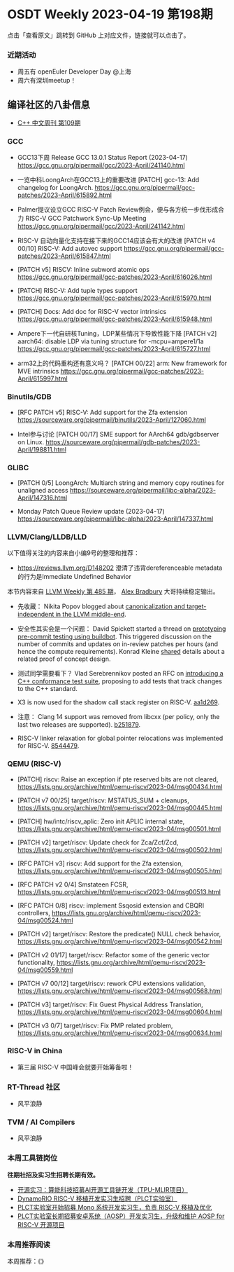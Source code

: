 # OSDT Weekly 2023-04-19 第198期

点击「查看原文」跳转到 GitHub 上对应文件，链接就可以点击了。

### 近期活动

- 周五有 openEuler Developer Day @上海
- 周六有深圳meetup！

## 编译社区的八卦信息

- [C++ 中文周刊 第109期](https://mp.weixin.qq.com/s/ralCHuMUM_yms1oj-FvFIw)

### GCC

- GCC13下周 Release
  GCC 13.0.1 Status Report (2023-04-17)
  https://gcc.gnu.org/pipermail/gcc/2023-April/241140.html

- 一览中科LoongArch在GCC13上的重要改进
  [PATCH] gcc-13: Add changelog for LoongArch.
  https://gcc.gnu.org/pipermail/gcc-patches/2023-April/615892.html

- Palmer提议设立GCC RISC-V Patch Review例会，便与各方统一步伐形成合力
  RISC-V GCC Patchwork Sync-Up Meeting
  https://gcc.gnu.org/pipermail/gcc/2023-April/241142.html

- RISC-V 自动向量化支持在接下来的GCC14应该会有大的改进
  [PATCH v4 00/10] RISC-V: Add autovec support
  https://gcc.gnu.org/pipermail/gcc-patches/2023-April/615847.html

- [PATCH v5] RISCV: Inline subword atomic ops
  https://gcc.gnu.org/pipermail/gcc-patches/2023-April/616026.html

- [PATCH] RISC-V: Add tuple types support
  https://gcc.gnu.org/pipermail/gcc-patches/2023-April/615970.html

- [PATCH] Docs: Add doc for RISC-V vector intrinsics
  https://gcc.gnu.org/pipermail/gcc-patches/2023-April/615948.html

- Ampere下一代自研核Tuning，LDP某些情况下导致性能下降
  [PATCH v2] aarch64: disable LDP via tuning structure for -mcpu=ampere1/1a
  https://gcc.gnu.org/pipermail/gcc-patches/2023-April/615727.html

- arm32上的代码重构还有意义吗？
  [PATCH 00/22] arm: New framework for MVE intrinsics
  https://gcc.gnu.org/pipermail/gcc-patches/2023-April/615997.html

### Binutils/GDB

- [RFC PATCH v5] RISC-V: Add support for the Zfa extension
  https://sourceware.org/pipermail/binutils/2023-April/127060.html

- Intel参与讨论
  [PATCH 00/17] SME support for AArch64 gdb/gdbserver on Linux.
  https://sourceware.org/pipermail/gdb-patches/2023-April/198811.html


### GLIBC

- [PATCH 0/5] LoongArch: Multiarch string and memory copy routines for unaligned access
  https://sourceware.org/pipermail/libc-alpha/2023-April/147316.html

- Monday Patch Queue Review update (2023-04-17)
  https://sourceware.org/pipermail/libc-alpha/2023-April/147337.html

### LLVM/Clang/LLDB/LLD


以下值得关注的内容来自小编9号的整理和推荐：

- https://reviews.llvm.org/D148202
  澄清了违背dereferenceable metadata的行为是Immediate Undefined Behavior

本节内容来自 [LLVM Weekly 第 485 期](http://llvmweekly.org/issue/485)，
[Alex Bradbury](https://www.linkedin.com/in/alex-bradbury/) 大哥持续稳定输出。


* 先收藏： Nikita Popov blogged about [canonicalization and target-independent in the LLVM middle-end](https://www.npopov.com/2023/04/10/LLVM-Canonicalization-and-target-independence.html).

* 安全性其实会是一个问题： David Spickett started a thread on [prototyping pre-commit testing using buildbot](https://discourse.llvm.org/t/rfc-prototyping-pre-commit-testing-using-buildbot/69900).  This triggered discussion on the number of commits and updates on in-review patches per hours (and hence the compute requirements). Konrad Kleine [shared](https://discourse.llvm.org/t/rfc-prototyping-pre-commit-testing-using-buildbot/69900/4) details about a related proof of concept design.

* 测试同学需要看下？ Vlad Serebrennikov posted an RFC on [introducing a C++ conformance test suite](https://discourse.llvm.org/t/rfc-c-conformance-test-suite/69821), proposing to add tests that track changes to the C++ standard.

* X3 is now used for the shadow call stack register on RISC-V.
  [aa1d269](https://reviews.llvm.org/rGaa1d2693c256).

* 注意： Clang 14 support was removed from libcxx (per policy, only the last two releases are supported). [b251879](https://reviews.llvm.org/rGb25187937673).

* RISC-V linker relaxation for global pointer relocations was implemented for RISC-V. [8544479](https://reviews.llvm.org/rG85444794cdde).

### QEMU (RISC-V)


- [PATCH] riscv: Raise an exception if pte reserved bits are not cleared,
  https://lists.gnu.org/archive/html/qemu-riscv/2023-04/msg00434.html

- [PATCH v7 00/25] target/riscv: MSTATUS_SUM + cleanups,
  https://lists.gnu.org/archive/html/qemu-riscv/2023-04/msg00445.html

- [PATCH] hw/intc/riscv_aplic: Zero init APLIC internal state,
  https://lists.gnu.org/archive/html/qemu-riscv/2023-04/msg00501.html

- [PATCH v2] target/riscv: Update check for Zca/Zcf/Zcd,
  https://lists.gnu.org/archive/html/qemu-riscv/2023-04/msg00502.html

- [RFC PATCH v3] riscv: Add support for the Zfa extension,
  https://lists.gnu.org/archive/html/qemu-riscv/2023-04/msg00505.html

- [RFC PATCH v2 0/4] Smstateen FCSR,
  https://lists.gnu.org/archive/html/qemu-riscv/2023-04/msg00513.html

- [RFC PATCH 0/8] riscv: implement Ssqosid extension and CBQRI controllers,
  https://lists.gnu.org/archive/html/qemu-riscv/2023-04/msg00524.html

- [PATCH v2] target/riscv: Restore the predicate() NULL check behavior,
  https://lists.gnu.org/archive/html/qemu-riscv/2023-04/msg00542.html

- [PATCH v2 01/17] target/riscv: Refactor some of the generic vector functionality,
  https://lists.gnu.org/archive/html/qemu-riscv/2023-04/msg00559.html

- [PATCH v7 00/12] target/riscv: rework CPU extensions validation,
  https://lists.gnu.org/archive/html/qemu-riscv/2023-04/msg00568.html

- [PATCH v3] target/riscv: Fix Guest Physical Address Translation,
  https://lists.gnu.org/archive/html/qemu-riscv/2023-04/msg00604.html

- [PATCH v3 0/7] target/riscv: Fix PMP related problem,
  https://lists.gnu.org/archive/html/qemu-riscv/2023-04/msg00634.html

### RISC-V in China

- 第三届 RISC-V 中国峰会就要开始筹备啦！

### RT-Thread 社区

- 风平浪静

### TVM / AI Compilers

- 风平浪静

### 本周工具链岗位

**往期社招及实习生招聘长期有效。**

- [开源实习：算能科技招募AI开源工具链开发（TPU-MLIR项目）](https://mp.weixin.qq.com/s/IBJh0ip4k11PzIMZecsWSw)
- [DynamoRIO RISC-V 移植开发实习生招聘（PLCT实验室）](https://mp.weixin.qq.com/s/J_5TjT6DOqeOXJXQI5VQxw)
- [PLCT实验室开始招募 Mono 系统开发实习生，负责 RISC-V 移植及优化](https://mp.weixin.qq.com/s/whEW7Hay1jIP1tBzIPay1A)
- [PLCT实验室长期招募安卓系统（AOSP）开发实习生，升级和维护 AOSP for RISC-V 开源项目](https://mp.weixin.qq.com/s/dJP2cEB1nex2inR5c-cJog)


### 本周推荐阅读

本周推荐：《》
